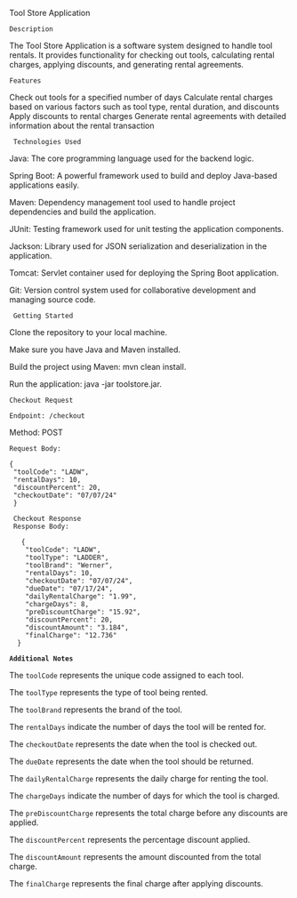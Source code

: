 Tool Store Application

    Description

The Tool Store Application is a software system designed to handle tool rentals. It provides functionality for checking out tools, calculating rental charges, applying discounts, and generating rental agreements.

    Features

Check out tools for a specified number of days
Calculate rental charges based on various factors such as tool type, rental duration, and discounts
Apply discounts to rental charges
Generate rental agreements with detailed information about the rental transaction

     Technologies Used
Java: The core programming language used for the backend logic.

Spring Boot: A powerful framework used to build and deploy Java-based applications easily.

Maven: Dependency management tool used to handle project dependencies and build the application.

JUnit: Testing framework used for unit testing the application components.

Jackson: Library used for JSON serialization and deserialization in the application.

Tomcat: Servlet container used for deploying the Spring Boot application.

Git: Version control system used for collaborative development and managing source code.

     Getting Started

Clone the repository to your local machine.

Make sure you have Java and Maven installed.

Build the project using Maven: mvn clean install.

Run the application: java -jar toolstore.jar.

    Checkout Request

    Endpoint: /checkout

Method: POST

    Request Body:

    {
     "toolCode": "LADW",
     "rentalDays": 10,
     "discountPercent": 20,
     "checkoutDate": "07/07/24"
     }

     Checkout Response
     Response Body:

       {
        "toolCode": "LADW",
        "toolType": "LADDER",
        "toolBrand": "Werner",
        "rentalDays": 10,
        "checkoutDate": "07/07/24",
        "dueDate": "07/17/24",
        "dailyRentalCharge": "1.99",
        "chargeDays": 8,
        "preDiscountCharge": "15.92",
        "discountPercent": 20,
        "discountAmount": "3.184",
        "finalCharge": "12.736"
      }


**`Additional Notes`**

The `toolCode` represents the unique code assigned to each tool.

The `toolType` represents the type of tool being rented.

The `toolBrand` represents the brand of the tool.

The `rentalDays` indicate the number of days the tool will be rented for.

The `checkoutDate` represents the date when the tool is checked out.

The `dueDate` represents the date when the tool should be returned.

The `dailyRentalCharge` represents the daily charge for renting the tool.

The `chargeDays` indicate the number of days for which the tool is charged.

The `preDiscountCharge` represents the total charge before any discounts are applied.

The `discountPercent` represents the percentage discount applied.

The `discountAmount` represents the amount discounted from the total charge.

The `finalCharge` represents the final charge after applying discounts.
